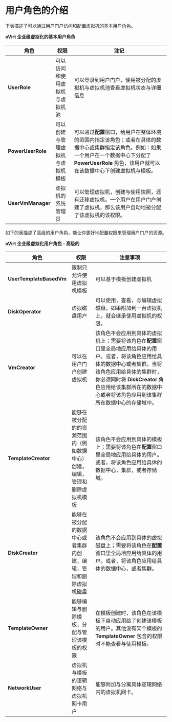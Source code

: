# 用户角色的介绍

下表描述了可以通过用户门户访问和配置虚拟机的基本用户角色。

**oVirt 企业级虚拟化的基本用户角色**

|角色|权限|注记|
|----|----|--------|
|**UserRole**|可以访问和使用虚拟机与虚拟机池|可以登录到用户门户，使用被分配的虚拟机与虚拟机池查看虚拟机状态与详细信息|
|**PowerUserRole**|可以创建与管理虚拟机与虚拟机模板|可以通过**配置**窗口，给用户在整体环境的范围内指定该角色；或者在具体的数据中心或集群指定该角色。例如：如果一个用户在一个数据中心下分配了 **PowerUserRole** 角色，该用户就可以在该数据中心下创建虚拟机与模板。|
|**UserVmManager**|虚拟机的系统管理员|可以管理虚拟机，创建与使用快照，还有迁移虚拟机。一个用户在用户门户创建了虚拟机，那么该用户自动地被分配了该虚拟机的该权限。|

如下的表描述了高级的用户角色，能让你更好地配置权限来管理用户门户的资源。

**oVirt 企业级虚拟化用户角色 - 高级的**

|角色|权限|注意事项|
|----|----|--------|
|**UserTemplateBasedVm**|限制只允许使用虚拟机模板|可以基于模板创建虚拟机|
|**DiskOperator**|虚拟磁盘用户|可以使用，查看，与编辑虚拟磁盘。如果附加到一台虚拟机上，就会继承使用虚拟机的权限。|
|**VmCreator**|可以在用户门户创建虚拟机|该角色不会应用到具体的虚拟机上；需要将该角色在**配置**窗口里全局地应用给具体的用户。或者，将该角色应用给具体的数据中心或者集群。当将该角色应用给具体的集群时，你必须同时将 **DiskCreator** 角色应用给该集群所在的数据中心或者将该角色应用到该集群所在数据中心的存储域中。|
|**TemplateCreator**|能够在被分配的的资源范围内（例如数据中心）创建，编辑，管理和删除虚拟机模板|该角色不会应用到具体的模板上；需要将该角色在**配置**窗口里全局地应用给具体的用户。或者，将该角色应用给具体的数据中心，集群，或者存储域。|
|**DiskCreator**|能够在被分配的数据中心或者集群内创建，编辑，管理和删除虚拟机磁盘|该角色不会应用到具体的虚拟磁盘上；需要将该角色在**配置**窗口里全局地应用给具体的用户。或者，将该角色应用给具体的数据中心，或者集群。|
|**TemplateOwner**|能够编辑与删除模板，分配与管理该模板的权限|在模板创建时，该角色在该模板下自动应用给了创建该模板的用户。其他没有某个模板的 **TemplateOwner** 包含的权限时不能查看与使用模板。|
|**NetworkUser**|虚拟机与模板的逻辑网络与虚拟机网卡用户|能够附加与分离具体逻辑网络内的虚拟机网卡。|
